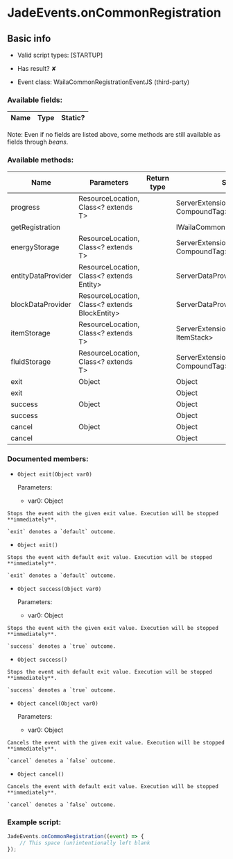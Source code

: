 # JadeEvents.onCommonRegistration

## Basic info

- Valid script types: [STARTUP]

- Has result? ✘

- Event class: WailaCommonRegistrationEventJS (third-party)

### Available fields:

| Name | Type | Static? |
| ---- | ---- | ------- |

Note: Even if no fields are listed above, some methods are still available as fields through *beans*.

### Available methods:

| Name | Parameters | Return type | Static? |
| ---- | ---------- | ----------- | ------- |
| progress | ResourceLocation, Class<? extends T> |  | ServerExtensionProviderBuilder<T, CompoundTag> | ✘ |
| getRegistration |  |  | IWailaCommonRegistration | ✘ |
| energyStorage | ResourceLocation, Class<? extends T> |  | ServerExtensionProviderBuilder<T, CompoundTag> | ✘ |
| entityDataProvider | ResourceLocation, Class<? extends Entity> |  | ServerDataProviderBuilder<EntityAccessor> | ✘ |
| blockDataProvider | ResourceLocation, Class<? extends BlockEntity> |  | ServerDataProviderBuilder<BlockAccessor> | ✘ |
| itemStorage | ResourceLocation, Class<? extends T> |  | ServerExtensionProviderBuilder<T, ItemStack> | ✘ |
| fluidStorage | ResourceLocation, Class<? extends T> |  | ServerExtensionProviderBuilder<T, CompoundTag> | ✘ |
| exit | Object |  | Object | ✘ |
| exit |  |  | Object | ✘ |
| success | Object |  | Object | ✘ |
| success |  |  | Object | ✘ |
| cancel | Object |  | Object | ✘ |
| cancel |  |  | Object | ✘ |


### Documented members:

- `Object exit(Object var0)`

  Parameters:
  - var0: Object

```
Stops the event with the given exit value. Execution will be stopped **immediately**.

`exit` denotes a `default` outcome.
```

- `Object exit()`
```
Stops the event with default exit value. Execution will be stopped **immediately**.

`exit` denotes a `default` outcome.
```

- `Object success(Object var0)`

  Parameters:
  - var0: Object

```
Stops the event with the given exit value. Execution will be stopped **immediately**.

`success` denotes a `true` outcome.
```

- `Object success()`
```
Stops the event with default exit value. Execution will be stopped **immediately**.

`success` denotes a `true` outcome.
```

- `Object cancel(Object var0)`

  Parameters:
  - var0: Object

```
Cancels the event with the given exit value. Execution will be stopped **immediately**.

`cancel` denotes a `false` outcome.
```

- `Object cancel()`
```
Cancels the event with default exit value. Execution will be stopped **immediately**.

`cancel` denotes a `false` outcome.
```



### Example script:

```js
JadeEvents.onCommonRegistration((event) => {
	// This space (un)intentionally left blank
});
```

